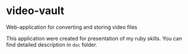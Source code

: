 # video-vault
Web-application for converting and storing video files

This application were created for presentation of my ruby skills. You can find detailed description in `doc` folder.
